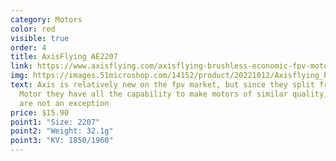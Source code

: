 ```yaml
---
category: Motors
color: red
visible: true
order: 4
title: AxisFlying AE2207
link: https://www.axisflying.com/axisflying-brushless-economic-fpv-motor-ae2207-for-5inch-freestyle-sbang-cinematic-shooting-drone-p4397419.html
img: https://images.51microshop.com/14152/product/20221012/Axisflying_brushless_economic_fpv_motor_AE2207_for_5inch_freestyle_sbang_cinematic_shooting_drone_1665560321837_2.jpg
text: Axis is relatively new on the fpv market, but since they split from T
  Motor they have all the capability to make motors of similar quality, these
  are not an exception
price: $15.90
point1: "Size: 2207"
point2: "Weight: 32.1g"
point3: "KV: 1850/1960"
---
```

